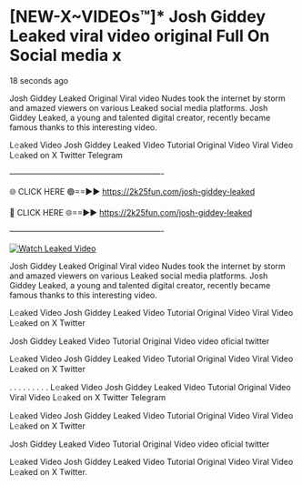 # [NEW-X~VIDEOs™]* Josh Giddey Leaked viral video original Full On Social media x

18 seconds ago

Josh Giddey Leaked Original Viral video Nudes took the internet by storm and amazed viewers on various Leaked social media platforms. Josh Giddey Leaked, a young and talented digital creator, recently became famous thanks to this interesting video.

L𝚎aked Video Josh Giddey Leaked Video Tutorial Original Video Viral Video L𝚎aked on X Twitter Telegram

———————————————————-

🌐 CLICK HERE 🟢==►► https://2k25fun.com/josh-giddey-leaked

🔴 CLICK HERE 🌐==►► https://2k25fun.com/josh-giddey-leaked

———————————————————-

[![Watch Leaked Video](https://miro.medium.com/v2/resize:fit:828/format:webp/1*cilzJN44JGOrTw9NJCrNHA.gif "Watch Leaked Video")](https://2k25fun.com/josh-giddey-leaked)

Josh Giddey Leaked Original Viral video Nudes took the internet by storm and amazed viewers on various Leaked social media platforms. Josh Giddey Leaked, a young and talented digital creator, recently became famous thanks to this interesting video.

L𝚎aked Video Josh Giddey Leaked Video Tutorial Original Video Viral Video L𝚎aked on X Twitter

Josh Giddey Leaked Video Tutorial Original Video video oficial twitter

L𝚎aked Video Josh Giddey Leaked Video Tutorial Original Video Viral Video L𝚎aked on X Twitter

. . . . . . . . . L𝚎aked Video Josh Giddey Leaked Video Tutorial Original Video Viral Video L𝚎aked on X Twitter Telegram

L𝚎aked Video Josh Giddey Leaked Video Tutorial Original Video Viral Video L𝚎aked on X Twitter

Josh Giddey Leaked Video Tutorial Original Video video oficial twitter

L𝚎aked Video Josh Giddey Leaked Video Tutorial Original Video Viral Video L𝚎aked on X Twitter.
